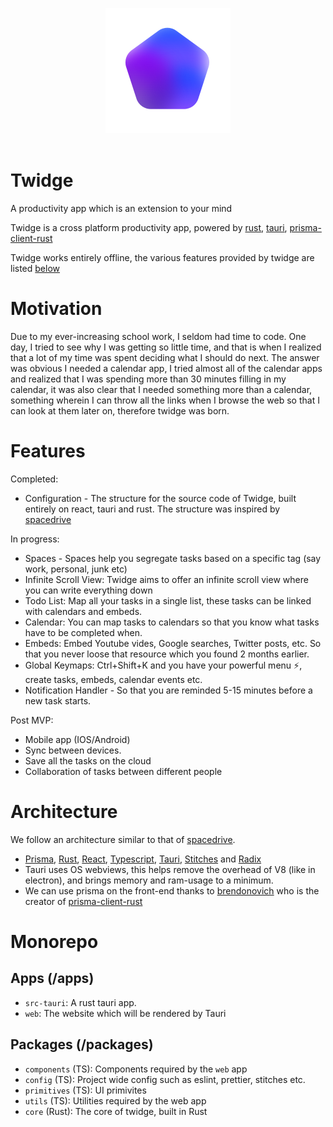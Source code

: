 <p align="center">
    <img width="200px" src="https://raw.githubusercontent.com/VarunPotti/twidge/master/assets/logo.svg">
    <br />
    <br />
    <h1>Twidge</h1>
    <p>A productivity app which is an extension to your mind</p>
</p>

Twidge is a cross platform productivity app, powered by [rust](https://rust-lang.org), [tauri](https://tauri.app), [prisma-client-rust](https://github.com/Brendonovich/prisma-client-rust)

Twidge works entirely offline, the various features provided by twidge are listed [below](#features)

# Motivation

Due to my ever-increasing school work, I seldom had time to code. One day, I tried to see why I was getting so little time, and that is when I realized that a lot of my time was spent deciding what I should do next. The answer was obvious I needed a calendar app, I tried almost all of the calendar apps and realized that I was spending more than 30 minutes filling in my calendar, it was also clear that I needed something more than a calendar, something wherein I can throw all the links when I browse the web so that I can look at them later on, therefore twidge was born.

# Features
Completed:
- Configuration - The structure for the source code of Twidge, built entirely on react, tauri and rust. The structure was inspired by [spacedrive](https://spacedrive.com)

In progress:
- Spaces - Spaces help you segregate tasks based on a specific tag (say work, personal, junk etc)
- Infinite Scroll View: Twidge aims to offer an infinite scroll view where you can write everything down
- Todo List: Map all your tasks in a single list, these tasks can be linked with calendars and embeds.
- Calendar: You can map tasks to calendars so that you know what tasks have to be completed when.
- Embeds: Embed Youtube vides, Google searches, Twitter posts, etc. So that you never loose that resource which you found 2 months earlier.
- Global Keymaps: Ctrl+Shift+K and you have your powerful menu ⚡, create tasks, embeds, calendar events etc.
- Notification Handler - So that you are reminded 5-15 minutes before a new task starts.

Post MVP:
- Mobile app (IOS/Android)
- Sync between devices.
- Save all the tasks on the cloud
- Collaboration of tasks between different people

# Architecture

We follow an architecture similar to that of [spacedrive](https://spacedrive.com). 

- [Prisma](https://github.com/Brendonovich/prisma-client-rust), [Rust](https://www.rust-lang.org/), [React](https://reactjs.org/), [Typescript](https://www.typescriptlang.org/), [Tauri](https://tauri.app/), [Stitches](https://stitches.dev/) and [Radix](https://radix-ui.com)
- Tauri uses OS webviews, this helps remove the overhead of V8 (like in electron), and brings memory and ram-usage to a minimum.
- We can use prisma on the front-end thanks to [brendonovich](https://github.com/brendonovich) who is the creator of [prisma-client-rust](https://github.com/Brendonovich/prisma-client-rust)

# Monorepo

## Apps (/apps)
- `src-tauri`: A rust tauri app.
- `web`: The website which will be rendered by Tauri

## Packages (/packages)
- `components` (TS): Components required by the `web` app
- `config` (TS): Project wide config such as eslint, prettier, stitches etc.
- `primitives` (TS): UI primivites
- `utils` (TS): Utilities required by the web app
- `core` (Rust): The core of twidge, built in Rust
